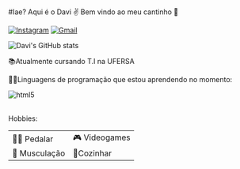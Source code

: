 #Iae? Aqui é o Davi ✌️
Bem vindo ao meu cantinho 👊

[![Instagram](https://img.shields.io/badge/Instagram-E4405F?style=for-the-badge&logo=instagram&logoColor=white)](https://www.instagram.com/davyssauro/)
[![Gmail](https://img.shields.io/badge/Gmail-D14836?style=for-the-badge&logo=gmail&logoColor=white)](mailto:gabrielpascoal73@gmail.com)

![Davi's GitHub stats](https://github-readme-stats.vercel.app/api?username=Davi-GOP&show_icons=true&theme=cobalt)


📚Atualmente cursando T.I na UFERSA

👨‍💻Linguagens de programação que estou aprendendo no momento:

<div style="display: inline_block">
  <img align="center" alt="html5" src="https://img.shields.io/badge/C-00599C?style=for-the-badge&logo=c&logoColor=white" />
</div><br/>
  

Hobbies: 


|   |  |
| ------------- | ------------- |
| 🚴‍♂️ Pedalar  | 🎮 Videogames |
| 💪 Musculação |   🍲Cozinhar   |


